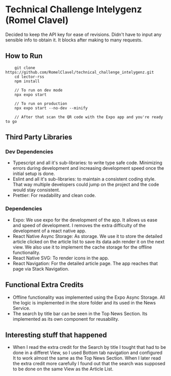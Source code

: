 # Technical Challenge Intelygenz (Romel Clavel)

Decided to keep the API key for ease of revisions. Didn't have to input any sensible info to obtain it. It blocks after making to many requests.

## How to Run

        git clone https://github.com/RomelClavel/technical_challenge_intelygenz.git
        cd lector-rss
        npm install

        // To run on dev mode
        npx expo start

        // To run on production
        npx expo start --no-dev --minify

        // After that scan the QR code with the Expo app and you're ready to go

## Third Party Libraries

### Dev Dependencies

-   Typescript and all it's sub-libraries: to write type safe code. Minimizing errors during development and increasing development speed once the initial setup is done.
-   Eslint and all it's sub-libraries: to maintain a consistent coding style. That way multiple developers could jump on the project and the code would stay consistent.
-   Prettier: For readability and clean code.

### Dependencies

-   Expo: We use expo for the development of the app. It allows us ease and speed of development. I removes the extra difficulty of the development of a react native app.
-   React Native Async Storage: As storage. We use it to store the detailed article clicked on the article list to save its data adn render it on the next view. We also use it to implement the cache storage for the offline functionality.
-   React Native SVG: To render icons in the app.
-   React Navigation: For the detailed article page. The app reaches that page via Stack Navigation.

## Functional Extra Credits

-   Offline functionality was implemented using the Expo Async Storage. All the logic is implemented in the store folder and its used in the News Service.
-   The search by title bar can be seen in the Top News Section. Its implemented as its own component for reusability.

## Interesting stuff that happened

-   When I read the extra credit for the Search by title I tought that had to be done in a differet View, so I used Bottom tab navigation and configured It to work almost the same as the Top News Section. When I later read the extra credit more carefully I found out that the search was supposed to be done on the same View as the Article List.
